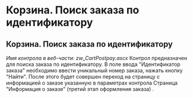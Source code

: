 ﻿---
description: 2.4.7
---
# Корзина. Поиск заказа по идентификатору
## Корзина. Поиск заказа по идентификатору
*Имя контрола в веб-части: zw_CartPostpay.ascx*
Контрол предназначен для поиска заказа по идентификатору. В поле ввода "Идентификатор заказа" необходимо ввести уникальный номер заказа, нажать кнопку "Найти". После этого будет совершен переход на страницу с информацией о заказе указанную в параметрах контрола Страница "Информация о заказе" (третий этап оформления заказа) .
